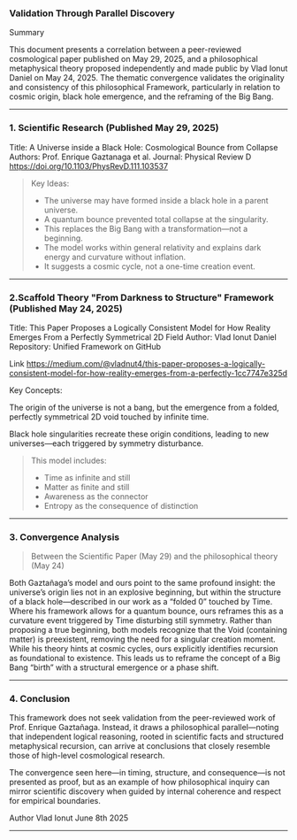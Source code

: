 ### Validation Through Parallel Discovery

Summary

This document presents a correlation between a peer-reviewed cosmological paper published on May 29, 2025, and a philosophical metaphysical theory proposed independently and made public by Vlad Ionut Daniel on May 24, 2025. The thematic convergence validates the originality and consistency of this philosophical Framework, particularly in relation to cosmic origin, black hole emergence, and the reframing of the Big Bang.


---

### 1. Scientific Research (Published May 29, 2025)

Title: A Universe inside a Black Hole: Cosmological Bounce from Collapse
Authors: Prof. Enrique Gaztanaga et al.
Journal: Physical Review D
https://doi.org/10.1103/PhysRevD.111.103537

> Key Ideas:
>
> - The universe may have formed inside a black hole in a parent universe.
> - A quantum bounce prevented total collapse at the singularity.
> - This replaces the Big Bang with a transformation—not a beginning.
> - The model works within general relativity and explains dark energy and curvature without inflation.
> - It suggests a cosmic cycle, not a one-time creation event.



---

### 2.Scaffold Theory "From Darkness to Structure" Framework (Published May 24, 2025)

Title: This Paper Proposes a Logically Consistent Model for How Reality Emerges From a Perfectly Symmetrical 2D Field
Author: Vlad Ionut Daniel
Repository: Unified Framework on GitHub


Link
https://medium.com/@vladnut4/this-paper-proposes-a-logically-consistent-model-for-how-reality-emerges-from-a-perfectly-1cc7747e325d


Key Concepts:

The origin of the universe is not a bang, but the emergence from a folded, perfectly symmetrical 2D void touched by infinite time.

Black hole singularities recreate these origin conditions, leading to new universes—each triggered by symmetry disturbance.

>This model includes:
>
> - Time as infinite and still
> - Matter as finite and still
> - Awareness as the connector
> - Entropy as the consequence of distinction


---

### 3. Convergence Analysis

> Between the Scientific Paper (May 29) and the philosophical theory (May 24)

Both Gaztañaga’s model and ours point to the same profound insight: the universe’s origin lies not in an explosive beginning, but within the structure of a black hole—described in our work as a “folded 0” touched by Time. Where his framework allows for a quantum bounce, ours reframes this as a curvature event triggered by Time disturbing still symmetry. Rather than proposing a true beginning, both models recognize that the Void  (containing matter) is preexistent, removing the need for a singular creation moment. While his theory hints at cosmic cycles, ours explicitly identifies recursion as foundational to existence. This leads us to reframe the concept of a Big Bang “birth” with a structural emergence or a phase shift.

---

### 4. Conclusion

This framework does not seek validation from the peer-reviewed work of Prof. Enrique Gaztañaga. Instead, it draws a philosophical parallel—noting that independent logical reasoning, rooted in scientific facts and structured metaphysical recursion, can arrive at conclusions that closely resemble those of high-level cosmological research.

The convergence seen here—in timing, structure, and consequence—is not presented as proof, but as an example of how philosophical inquiry can mirror scientific discovery when guided by internal coherence and respect for empirical boundaries.

Author
Vlad Ionut 
June 8th 2025

---
